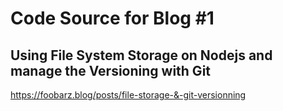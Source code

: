 # Code Source for Blog #1
## Using File System Storage on Nodejs and manage the Versioning with Git
https://foobarz.blog/posts/file-storage-&-git-versionning
